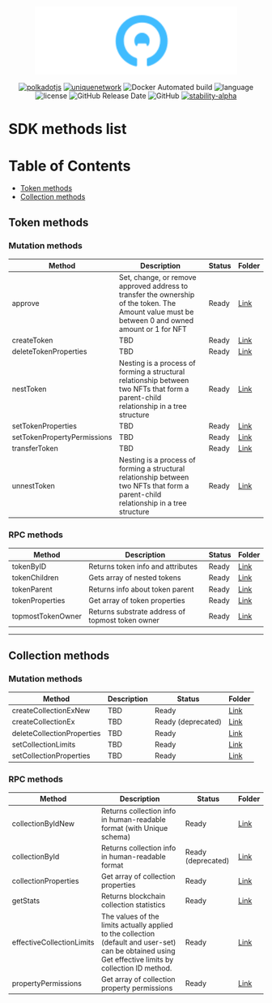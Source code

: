 <div align="center">
    <img width="400px" src="../../../doc/logo-white.svg" alt="Unique Network">

[![polkadotjs](https://img.shields.io/badge/polkadot-js-orange?style=flat-square)](https://polkadot.js.org)
[![uniquenetwork](https://img.shields.io/badge/unique-network-blue?style=flat-square)](https://unique.network/)
![Docker Automated build](https://img.shields.io/docker/cloud/automated/uniquenetwork/web?style=flat-square)
![language](https://img.shields.io/github/languages/top/uniquenetwork/unique-sdk?style=flat-square)
![license](https://img.shields.io/badge/License-Apache%202.0-blue?logo=apache&style=flat-square)
![GitHub Release Date](https://img.shields.io/github/release-date/uniquenetwork/unique-sdk?style=flat-square)
![GitHub](https://img.shields.io/github/v/tag/uniquenetwork/unique-sdk?style=flat-square)
[![stability-alpha](https://img.shields.io/badge/stability-alpha-f4d03f.svg)](https://github.com/mkenney/software-guides/blob/master/STABILITY-BADGES.md#alpha)
</div>

# SDK methods list

# Table of Contents

- [Token methods](#token-methods)
- [Collection methods](#collection-methods)



## Token methods

### Mutation methods
| Method                      | Description                                                                                                                                      | Status | Folder                                           |
|-----------------------------|--------------------------------------------------------------------------------------------------------------------------------------------------|--------|--------------------------------------------------|
| approve                     | Set, change, or remove approved address to transfer the ownership of the token. The Amount value must be between 0 and owned amount or 1 for NFT | Ready  | [Link](./methods/approve)                        |
| createToken                 | TBD                                                                                                                                              | Ready  | [Link](./methods/create-token)                   |
| deleteTokenProperties       | TBD                                                                                                                                              | Ready  | [Link](./methods/delete-token-properties)        |
| nestToken                   | Nesting is a process of forming a structural relationship between two NFTs that form a parent-child relationship in a tree structure             | Ready  | [Link](./methods/nest-token)                     |
| setTokenProperties          | TBD                                                                                                                                              | Ready  | [Link](./methods/set-token-properties)           |
| setTokenPropertyPermissions | TBD                                                                                                                                              | Ready  | [Link](./methods/set-token-property-permissions) |
| transferToken               | TBD                                                                                                                                              | Ready  | [Link](./methods/transfer)                       |
| unnestToken                 | Nesting is a process of forming a structural relationship between two NFTs that form a parent-child relationship in a tree structure             | Ready  | [Link](./methods/unnest-token)                   |

### RPC methods
| Method            | Description                                      | Status | Folder                                |
|-------------------|--------------------------------------------------|--------|---------------------------------------|
| tokenByID         | Returns token info and attributes                | Ready  | [Link](./methods/token-by-id)         | 
| tokenChildren     | Gets array of nested tokens                      | Ready  | [Link](./methods/token-children)      | 
| tokenParent       | Returns info about token parent                  | Ready  | [Link](./methods/token-parent)        |
| tokenProperties   | Get array of token properties                    | Ready  | [Link](./methods/token-properties)    |
| topmostTokenOwner | Returns substrate address of topmost token owner | Ready  | [Link](./methods/topmost-token-owner) |

---

## Collection methods

### Mutation methods

| Method                     | Description | Status             | Folder                                         |
|----------------------------|-------------|--------------------|------------------------------------------------|
| createCollectionExNew      | TBD         | Ready              | [Link](./methods/create-collection-ex-new)     |
| createCollectionEx         | TBD         | Ready (deprecated) | [Link](./methods/create-collection-ex)         |
| deleteCollectionProperties | TBD         | Ready              | [Link](./methods/delete-collection-properties) |
| setCollectionLimits        | TBD         | Ready              | [Link](./methods/set-collection-limits)        |
| setCollectionProperties    | TBD         | Ready              | [Link](./methods/set-collection-properties)    |


### RPC methods
| Method                    | Description                                                                                                                                            | Status             | Folder                                        |
|---------------------------|--------------------------------------------------------------------------------------------------------------------------------------------------------|--------------------|-----------------------------------------------|
| collectionByIdNew         | Returns collection info in human-readable format (with Unique schema)                                                                                  | Ready              | [Link](./methods/collection-by-id-new)        |
| collectionById            | Returns collection info in human-readable format                                                                                                       | Ready (deprecated) | [Link](./methods/collection-by-id)            |
| collectionProperties      | Get array of collection properties                                                                                                                     | Ready              | [Link](./methods/collection-properties)       |
| getStats                  | Returns blockchain collection statistics                                                                                                               | Ready              | [Link](./methods/get-stats)                   |
| effectiveCollectionLimits | The values of the limits actually applied to the collection (default and user-set) can be obtained using Get effective limits by collection ID method. | Ready              | [Link](./methods/effective-collection-limits) |
| propertyPermissions       | Get array of collection property permissions                                                                                                           | Ready              | [Link](./methods/property-permissions)        |

